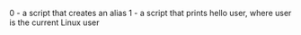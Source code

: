 0 - a script that creates an alias
1 - a script that prints hello user, where user is the current Linux user
